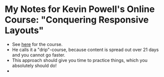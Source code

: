 # My Notes for Kevin Powell's Online Course: "Conquering Responsive Layouts"

- See [here](https://courses.kevinpowell.co/view/courses/conquering-responsive-layouts) for the course.
- He calls it a "drip"-course, because content is spread out over 21 days and you cannot go faster.
- This approach should give you time to practice things, which you absolutely should do!
- 
